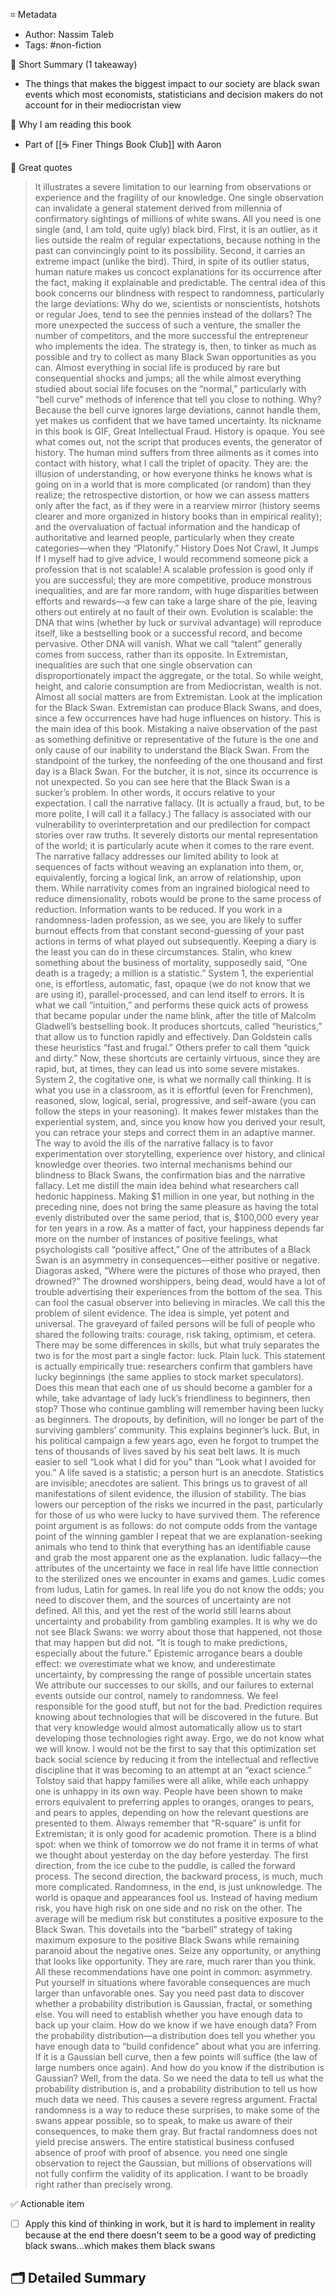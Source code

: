 ⌗ Metadata
- Author: Nassim Taleb
- Tags: #non-fiction

📖 Short Summary (1 takeaway)
- The things that makes the biggest impact to our society are black swan events which most economists, statisticians and decision makers do not account for in their mediocristan view

🧐 Why I am reading this book
- Part of [[☕️ Finer Things Book Club]] with Aaron

🙊 Great quotes
> It illustrates a severe limitation to our learning from observations or experience and the fragility of our knowledge. One single observation can invalidate a general statement derived from millennia of confirmatory sightings of millions of white swans. All you need is one single (and, I am told, quite ugly) black bird.
> First, it is an outlier, as it lies outside the realm of regular expectations, because nothing in the past can convincingly point to its possibility. Second, it carries an extreme impact (unlike the bird). Third, in spite of its outlier status, human nature makes us concoct explanations for its occurrence after the fact, making it explainable and predictable.
> The central idea of this book concerns our blindness with respect to randomness, particularly the large deviations: Why do we, scientists or nonscientists, hotshots or regular Joes, tend to see the pennies instead of the dollars?
> The more unexpected the success of such a venture, the smaller the number of competitors, and the more successful the entrepreneur who implements the idea.
> The strategy is, then, to tinker as much as possible and try to collect as many Black Swan opportunities as you can.
> Almost everything in social life is produced by rare but consequential shocks and jumps; all the while almost everything studied about social life focuses on the “normal,” particularly with “bell curve” methods of inference that tell you close to nothing. Why? Because the bell curve ignores large deviations, cannot handle them, yet makes us confident that we have tamed uncertainty. Its nickname in this book is GIF, Great Intellectual Fraud.
> History is opaque. You see what comes out, not the script that produces events, the generator of history.
> The human mind suffers from three ailments as it comes into contact with history, what I call the triplet of opacity. They are: the illusion of understanding, or how everyone thinks he knows what is going on in a world that is more complicated (or random) than they realize; the retrospective distortion, or how we can assess matters only after the fact, as if they were in a rearview mirror (history seems clearer and more organized in history books than in empirical reality); and the overvaluation of factual information and the handicap of authoritative and learned people, particularly when they create categories—when they “Platonify.”
> History Does Not Crawl, It Jumps
> If I myself had to give advice, I would recommend someone pick a profession that is not scalable! A scalable profession is good only if you are successful; they are more competitive, produce monstrous inequalities, and are far more random, with huge disparities between efforts and rewards—a few can take a large share of the pie, leaving others out entirely at no fault of their own.
> Evolution is scalable: the DNA that wins (whether by luck or survival advantage) will reproduce itself, like a bestselling book or a successful record, and become pervasive. Other DNA will vanish.
> What we call “talent” generally comes from success, rather than its opposite.
> In Extremistan, inequalities are such that one single observation can disproportionately impact the aggregate, or the total. So while weight, height, and calorie consumption are from Mediocristan, wealth is not. Almost all social matters are from Extremistan.
> Look at the implication for the Black Swan. Extremistan can produce Black Swans, and does, since a few occurrences have had huge influences on history. This is the main idea of this book.
> Mistaking a naïve observation of the past as something definitive or representative of the future is the one and only cause of our inability to understand the Black Swan.
> 	From the standpoint of the turkey, the nonfeeding of the one thousand and first day is a Black Swan. For the butcher, it is not, since its occurrence is not unexpected. So you can see here that the Black Swan is a sucker’s problem. In other words, it occurs relative to your expectation.
> I call the narrative fallacy. (It is actually a fraud, but, to be more polite, I will call it a fallacy.) The fallacy is associated with our vulnerability to overinterpretation and our predilection for compact stories over raw truths. It severely distorts our mental representation of the world; it is particularly acute when it comes to the rare event.
> 	The narrative fallacy addresses our limited ability to look at sequences of facts without weaving an explanation into them, or, equivalently, forcing a logical link, an arrow of relationship, upon them.
> 	While narrativity comes from an ingrained biological need to reduce dimensionality, robots would be prone to the same process of reduction. Information wants to be reduced.
> If you work in a randomness-laden profession, as we see, you are likely to suffer burnout effects from that constant second-guessing of your past actions in terms of what played out subsequently. Keeping a diary is the least you can do in these circumstances.
> Stalin, who knew something about the business of mortality, supposedly said, “One death is a tragedy; a million is a statistic.”
> System 1, the experiential one, is effortless, automatic, fast, opaque (we do not know that we are using it), parallel-processed, and can lend itself to errors. It is what we call “intuition,” and performs these quick acts of prowess that became popular under the name blink, after the title of Malcolm Gladwell’s bestselling book.
> 	It produces shortcuts, called “heuristics,” that allow us to function rapidly and effectively. Dan Goldstein calls these heuristics “fast and frugal.” Others prefer to call them “quick and dirty.” Now, these shortcuts are certainly virtuous, since they are rapid, but, at times, they can lead us into some severe mistakes.
> System 2, the cogitative one, is what we normally call thinking. It is what you use in a classroom, as it is effortful (even for Frenchmen), reasoned, slow, logical, serial, progressive, and self-aware (you can follow the steps in your reasoning). It makes fewer mistakes than the experiential system, and, since you know how you derived your result, you can retrace your steps and correct them in an adaptive manner.
> The way to avoid the ills of the narrative fallacy is to favor experimentation over storytelling, experience over history, and clinical knowledge over theories.
> two internal mechanisms behind our blindness to Black Swans, the confirmation bias and the narrative fallacy.
> Let me distill the main idea behind what researchers call hedonic happiness. Making $1 million in one year, but nothing in the preceding nine, does not bring the same pleasure as having the total evenly distributed over the same period, that is, $100,000 every year for ten years in a row.
> 	As a matter of fact, your happiness depends far more on the number of instances of positive feelings, what psychologists call “positive affect,”
> One of the attributes of a Black Swan is an asymmetry in consequences—either positive or negative.
> Diagoras asked, “Where were the pictures of those who prayed, then drowned?” The drowned worshippers, being dead, would have a lot of trouble advertising their experiences from the bottom of the sea. This can fool the casual observer into believing in miracles. We call this the problem of silent evidence. The idea is simple, yet potent and universal.
> The graveyard of failed persons will be full of people who shared the following traits: courage, risk taking, optimism, et cetera.
> There may be some differences in skills, but what truly separates the two is for the most part a single factor: luck. Plain luck.
> This statement is actually empirically true: researchers confirm that gamblers have lucky beginnings (the same applies to stock market speculators). Does this mean that each one of us should become a gambler for a while, take advantage of lady luck’s friendliness to beginners, then stop?
> 	Those who continue gambling will remember having been lucky as beginners. The dropouts, by definition, will no longer be part of the surviving gamblers’ community. This explains beginner’s luck.
> But, in his political campaign a few years ago, even he forgot to trumpet the tens of thousands of lives saved by his seat belt laws. It is much easier to sell “Look what I did for you” than “Look what I avoided for you.”
> 	A life saved is a statistic; a person hurt is an anecdote. Statistics are invisible; anecdotes are salient.
> This brings us to gravest of all manifestations of silent evidence, the illusion of stability. The bias lowers our perception of the risks we incurred in the past, particularly for those of us who were lucky to have survived them.
> 	The reference point argument is as follows: do not compute odds from the vantage point of the winning gambler
> I repeat that we are explanation-seeking animals who tend to think that everything has an identifiable cause and grab the most apparent one as the explanation.
> ludic fallacy—the attributes of the uncertainty we face in real life have little connection to the sterilized ones we encounter in exams and games.
> 	Ludic comes from ludus, Latin for games.
> 	In real life you do not know the odds; you need to discover them, and the sources of uncertainty are not defined.
> 	All this, and yet the rest of the world still learns about uncertainty and probability from gambling examples.
> 	It is why we do not see Black Swans: we worry about those that happened, not those that may happen but did not.
> 	“It is tough to make predictions, especially about the future.”
> Epistemic arrogance bears a double effect: we overestimate what we know, and underestimate uncertainty, by compressing the range of possible uncertain states
> We attribute our successes to our skills, and our failures to external events outside our control, namely to randomness. We feel responsible for the good stuff, but not for the bad.
> Prediction requires knowing about technologies that will be discovered in the future. But that very knowledge would almost automatically allow us to start developing those technologies right away. Ergo, we do not know what we will know.
> I would not be the first to say that this optimization set back social science by reducing it from the intellectual and reflective discipline that it was becoming to an attempt at an “exact science.”
> Tolstoy said that happy families were all alike, while each unhappy one is unhappy in its own way.
> People have been shown to make errors equivalent to preferring apples to oranges, oranges to pears, and pears to apples, depending on how the relevant questions are presented to them.
> Always remember that “R-square” is unfit for Extremistan; it is only good for academic promotion.
> There is a blind spot: when we think of tomorrow we do not frame it in terms of what we thought about yesterday on the day before yesterday.
> 	The first direction, from the ice cube to the puddle, is called the forward process. The second direction, the backward process, is much, much more complicated.
> Randomness, in the end, is just unknowledge. The world is opaque and appearances fool us.
> Instead of having medium risk, you have high risk on one side and no risk on the other. The average will be medium risk but constitutes a positive exposure to the Black Swan.
> 	This dovetails into the “barbell” strategy of taking maximum exposure to the positive Black Swans while remaining paranoid about the negative ones.
> 	Seize any opportunity, or anything that looks like opportunity. They are rare, much rarer than you think.
> 	All these recommendations have one point in common: asymmetry. Put yourself in situations where favorable consequences are much larger than unfavorable ones.
> Say you need past data to discover whether a probability distribution is Gaussian, fractal, or something else. You will need to establish whether you have enough data to back up your claim. How do we know if we have enough data? From the probability distribution—a distribution does tell you whether you have enough data to “build confidence” about what you are inferring. If it is a Gaussian bell curve, then a few points will suffice (the law of large numbers once again). And how do you know if the distribution is Gaussian? Well, from the data. So we need the data to tell us what the probability distribution is, and a probability distribution to tell us how much data we need. This causes a severe regress argument.
> 	Fractal randomness is a way to reduce these surprises, to make some of the swans appear possible, so to speak, to make us aware of their consequences, to make them gray.
> 	But fractal randomness does not yield precise answers.
> 	The entire statistical business confused absence of proof with proof of absence.
> 	you need one single observation to reject the Gaussian, but millions of observations will not fully confirm the validity of its application.
> 	I want to be broadly right rather than precisely wrong.

✅ Actionable item
- [ ] Apply this kind of thinking in work, but it is hard to implement in reality because at the end there doesn't seem to be a good way of predicting black swans...which makes them black swans

🗂 Detailed Summary
-